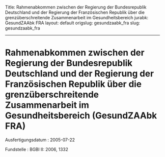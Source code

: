 Title: Rahmenabkommen zwischen der Regierung der Bundesrepublik Deutschland und der
  Regierung der Französischen Republik über die grenzüberschreitende Zusammenarbeit
  im Gesundheitsbereich
jurabk: GesundZAAbk FRA
layout: default
origslug: gesundzaabk_fra
slug: gesundzaabk_fra

---

# Rahmenabkommen zwischen der Regierung der Bundesrepublik Deutschland und der Regierung der Französischen Republik über die grenzüberschreitende Zusammenarbeit im Gesundheitsbereich (GesundZAAbk FRA)

Ausfertigungsdatum
:   2005-07-22

Fundstelle
:   BGBl II: 2006, 1332

